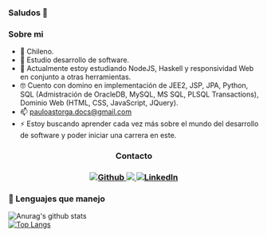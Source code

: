 ### Saludos 👋

<!--
**PauloAstorga/PauloAstorga** is a ✨ _special_ ✨ repository because its `README.md` (this file) appears on your GitHub profile.
Here are some ideas to get you started:

- 🔭 I’m currently working on ...
- 🌱 I’m currently learning ...
- 👯 I’m looking to collaborate on ...
- 🤔 I’m looking for help with ...
- 💬 Ask me about ...
- 📫 How to reach me: ...
- 😄 Pronouns: ...
- ⚡ Fun fact: ...
-->
### Sobre mi
- 📍 Chileno.
- 🏢 Estudio desarrollo de software.
- 🌱 Actualmente estoy estudiando NodeJS, Haskell y responsividad Web en conjunto a otras herramientas.
- 🤓 Cuento con domino en implementación de JEE2, JSP, JPA, Python, SQL (Admistración de OracleDB, MySQL, MS SQL, PLSQL Transactions), Dominio Web (HTML, CSS, JavaScript, JQuery).
- 📫 pauloastorga.docs@gmail.com
- ⚡ Estoy buscando aprender cada vez más sobre el mundo del desarrollo de software y poder iniciar una carrera en este.

<h3 align='center'>Contacto<h3>
  
<p align='center'>
  
  <a href="https://github.com/PauloAstorga" target="_blank">
    <img alt="Github" src="https://img.shields.io/badge/GitHub-%2312100E.svg?&style=for-the-badge&logo=Github&logoColor=white" />
  </a>
  
  <a href="https://www.instagram.com/mapache.albino/">
    <img src="https://img.shields.io/badge/instagram-%23E4405F.svg?&style=for-the-badge&logo=instagram&logoColor=white" />        
  </a>
  
  <a href="https://www.linkedin.com/in/paulo-a-a9849b202/" target="_blank">
    <img alt="LinkedIn" src="https://img.shields.io/badge/linkedin-%230077B5.svg?&style=for-the-badge&logo=linkedin&logoColor=white" />
  </a> 
  
</p>
 
### 🔧 Lenguajes que manejo
  
![Anurag's github stats](https://github-readme-stats.vercel.app/api?username=PauloAstorga&show_icons=true&hide=issues)
<br>
[![Top Langs](https://github-readme-stats.vercel.app/api/top-langs/?username=PauloAstorga&layout=compact)](https://github.com/anuraghazra/github-readme-stats)
